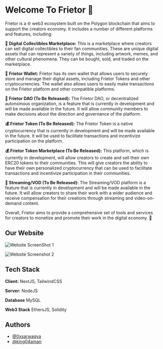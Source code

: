 
# Welcome To Frietor 👋

Frietor is a 🌐 web3 ecosystem built on the Polygon blockchain that aims to support the creators economy. It includes a number of different platforms and features, including:

**💎 Digital Collectibles Marketplace:** This is a marketplace where creators can sell digital collectibles to their fan communities. These are unique digital assets that can represent a variety of things, including artwork, memes, and other cultural phenomena. They can be bought, sold, and traded on the marketplace.

**💼 Frietor Wallet:** Frietor has its own wallet that allows users to securely store and manage their digital assets, including Frietor Tokens and other cryptocurrencies. The wallet also allows users to easily make transactions on the Frietor platform and other compatible platforms.

**🔮 Frietor DAO (To Be Released):** The Frietor DAO, or decentralized autonomous organization, is a feature that is currently in development and will be made available in the future. It will allow community members to make decisions about the direction and governance of the platform.

**💰 Frietor Token (To Be Released):** The Frietor Token is a native cryptocurrency that is currently in development and will be made available in the future. It will be used to facilitate transactions and incentivize participation on the platform.

**💰 Frietor Token Marketplace (To Be Released):** This platform, which is currently in development, will allow creators to create and sell their own ERC20 tokens to their communities. This will give creators the ability to have their own personalized cryptocurrency that can be used to facilitate transactions and incentivize participation in their communities.

**🎥 Streaming/VOD (To Be Released):** The Streaming/VOD platform is a feature that is currently in development and will be made available in the future. It will allow creators to share their work with a wider audience and receive compensation for their creations through streaming and video-on-demand content.

Overall, Frietor aims to provide a comprehensive set of tools and services for creators to monetize and promote their work in the digital economy. 🚀


## Our Website

![Website ScreenShot 1](https://media.discordapp.net/attachments/1054896029624959078/1055250533809659985/Screen_Shot_2022-12-21_at_11.27.01_PM.png?width=808&height=505)

![Website Screenshot 2](https://media.discordapp.net/attachments/1054896029624959078/1055251243007750304/Screen_Shot_2022-12-21_at_11.31.25_PM.png?width=808&height=505)
## Tech Stack

**Client:** NextJS, TailwindCSS

**Server:** NodeJS

**Database** MySQL

**Web3 Stack** EthersJS, Solidity

## Authors

- [@0xsarwagya](https://www.github.com/0xsarwagya)
- [@king04aman](https://www.github.com/king04aman)
